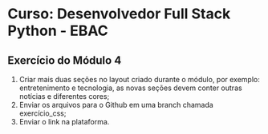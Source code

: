 # Curso: Desenvolvedor Full Stack Python - EBAC

## Exercício do Módulo 4

1. Criar mais duas seções no layout criado durante o módulo, por exemplo: entretenimento e tecnologia, as novas seções devem conter outras notícias e diferentes cores;
2. Enviar os arquivos para o Github em uma branch chamada exercício_css;
3. Enviar o link na plataforma.
